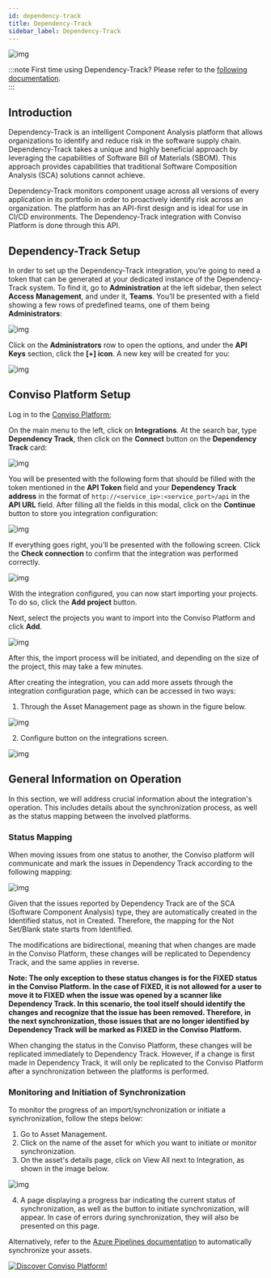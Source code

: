 ```yaml
---
id: dependency-track
title: Dependency-Track
sidebar_label: Dependency-Track
---
```


<div style={{textAlign: 'center'}}>

![img](../../static/img/dependency-track.png)

</div>

:::note
First time using Dependency-Track? Please refer to the [following documentation](https://docs.dependencytrack.org/).  
:::

## Introduction

Dependency-Track is an intelligent Component Analysis platform that allows organizations to identify and reduce risk in the software supply chain. Dependency-Track takes a unique and highly beneficial approach by leveraging the capabilities of Software Bill of Materials (SBOM). This approach provides capabilities that traditional Software Composition Analysis (SCA) solutions cannot achieve.

Dependency-Track monitors component usage across all versions of every application in its portfolio in order to proactively identify risk across an organization. The platform has an API-first design and is ideal for use in CI/CD environments. The Dependency-Track integration with Conviso Platform is done through this API.

## Dependency-Track Setup

In order to set up the Dependency-Track integration, you’re going to need a token that can be generated at your dedicated instance of the Dependency-Track system. To find it, go to **Administration** at the left sidebar, then select **Access Management**, and under it, **Teams**. You’ll be presented with a field showing a few rows of predefined teams, one of them being **Administrators**:

<div style={{textAlign: 'center'}}>

![img](../../static/img/dependency-track-img1.png)

</div>

Click on the **Administrators** row to open the options, and under the **API Keys** section, click the **[+] icon**. A new key will be created for you: 

<div style={{textAlign: 'center'}}>

![img](../../static/img/dependency-track-img2.png)

</div>

## Conviso Platform Setup

Log in to the [Conviso Platform](https://app.convisoappsec.com);

On the main menu to the left, click on **Integrations**. At the search bar, type **Dependency Track**, then click on the **Connect** button on the **Dependency Track** card:

<div style={{textAlign: 'center'}}>

![img](../../static/img/dependency-track-img3-new.png)

</div>

You will be presented with the following form that should be filled with the token mentioned in the **API Token** field and your **Dependency Track address** in the format of ```http://<service_ip>:<service_port>/api``` in the **API URL** field. After filling all the fields in this modal, click on the **Continue** button to store you integration configuration:

<div style={{textAlign: 'center'}}>

![img](../../static/img/dependency-track-img4-new.png)

</div>

If everything goes right, you’ll be presented with the following screen. Click the **Check connection** to confirm that the integration was performed correctly.

<div style={{textAlign: 'center'}}>

![img](../../static/img/dependency-track-img5-new.png)

</div>

With the integration configured, you can now start importing your projects. To do so, click the **Add project** button.

Next, select the projects you want to import into the Conviso Platform and click **Add**.

<div style={{textAlign: 'center'}}>

![img](../../static/img/dependency-track-img11.png)

</div>

After this, the import process will be initiated, and depending on the size of the project, this may take a few minutes.

After creating the integration, you can add more assets through the integration configuration page, which can be accessed in two ways:

1. Through the Asset Management page as shown in the figure below.

<div style={{textAlign: 'center'}}>

![img](../../static/img/dependency-track-img8-new.png)

</div>

2. Configure button on the integrations screen.

<div style={{textAlign: 'center'}}>

![img](../../static/img/dependency-track-img12.png)

</div>

## General Information on Operation

In this section, we will address crucial information about the integration's operation. This includes details about the synchronization process, as well as the status mapping between the involved platforms.

### Status Mapping

When moving issues from one status to another, the Conviso platform will communicate and mark the issues in Dependency Track according to the following mapping:

<div style={{textAlign: 'center'}}>

![img](../../static/img/dependency-track-img7-new.png)

</div>

Given that the issues reported by Dependency Track are of the SCA (Software Component Analysis) type, they are automatically created in the Identified status, not in Created. Therefore, the mapping for the Not Set/Blank state starts from Identified.

The modifications are bidirectional, meaning that when changes are made in the Conviso Platform, these changes will be replicated to Dependency Track, and the same applies in reverse.

**Note: The only exception to these status changes is for the FIXED status in the Conviso Platform. In the case of FIXED, it is not allowed for a user to move it to FIXED when the issue was opened by a scanner like Dependency Track. In this scenario, the tool itself should identify the changes and recognize that the issue has been removed. Therefore, in the next synchronization, those issues that are no longer identified by Dependency Track will be marked as FIXED in the Conviso Platform.**

When changing the status in the Conviso Platform, these changes will be replicated immediately to Dependency Track. However, if a change is first made in Dependency Track, it will only be replicated to the Conviso Platform after a synchronization between the platforms is performed.

### Monitoring and Initiation of Synchronization

To monitor the progress of an import/synchronization or initiate a synchronization, follow the steps below:

1. Go to Asset Management.
2. Click on the name of the asset for which you want to initiate or monitor synchronization.
3. On the asset's details page, click on View All next to Integration, as shown in the image below.

<div style={{textAlign: 'center'}}>

![img](../../static/img/dependency-track-img13.png)

</div>

4. A page displaying a progress bar indicating the current status of synchronization, as well as the button to initiate synchronization, will appear. In case of errors during synchronization, they will also be presented on this page.

Alternatively, refer to the [Azure Pipelines documentation](../integrations/azure-pipelines-cli.md#importing-and-synchronizing-assets-from-external-scanners) to automatically synchronize your assets.

[![Discover Conviso Platform!](https://no-cache.hubspot.com/cta/default/5613826/interactive-125788977029.png)](https://cta-service-cms2.hubspot.com/web-interactives/public/v1/track/redirect?encryptedPayload=AVxigLKtcWzoFbzpyImNNQsXC9S54LjJuklwM39zNd7hvSoR%2FVTX%2FXjNdqdcIIDaZwGiNwYii5hXwRR06puch8xINMyL3EXxTMuSG8Le9if9juV3u%2F%2BX%2FCKsCZN1tLpW39gGnNpiLedq%2BrrfmYxgh8G%2BTcRBEWaKasQ%3D&webInteractiveContentId=125788977029&portalId=5613826)